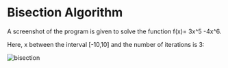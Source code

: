 # Bisection Algorithm

A screenshot of the program is given to solve the function f(x)= 3x^5 -4x^6. 

Here, x between the interval [-10,10] and the number of iterations is 3:

![bisection](https://user-images.githubusercontent.com/57063453/67846243-eebeac80-fb11-11e9-9cda-b044021ae886.png)
